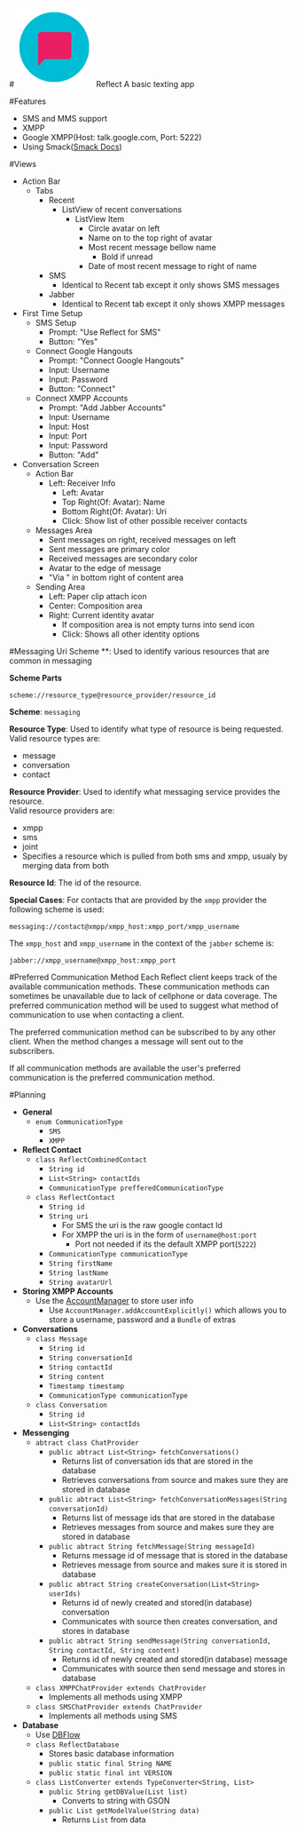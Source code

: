 #![Reflect](/app/src/main/res/mipmap-xxhdpi/ic_launcher.png) Reflect
A basic texting app

#Features
- SMS and MMS support
- XMPP
 - Google XMPP(Host: talk.google.com, Port: 5222)
 - Using Smack([Smack Docs](https://www.igniterealtime.org/builds/smack/docs/4.1.0/documentation/))

#Views
- Action Bar
  - Tabs
    - Recent
      - ListView of recent conversations
        - ListView Item
          - Circle avatar on left
          - Name on to the top right of avatar
          - Most recent message bellow name
            - Bold if unread
          - Date of most recent message to right of name
    - SMS
      - Identical to Recent tab except it only shows SMS messages
    - Jabber
      - Identical to Recent tab except it only shows XMPP messages
- First Time Setup
  - SMS Setup
    - Prompt: "Use Reflect for SMS"
    - Button: "Yes"
  - Connect Google Hangouts
    - Prompt: "Connect Google Hangouts"
    - Input: Username
    - Input: Password
    - Button: "Connect"
  - Connect XMPP Accounts
    - Prompt: "Add Jabber Accounts"
    - Input: Username
    - Input: Host
    - Input: Port
    - Input: Password
    - Button: "Add"
- Conversation Screen
  - Action Bar
    - Left: Receiver Info
      - Left: Avatar
      - Top Right(Of: Avatar): Name
      - Bottom Right(Of: Avatar): Uri
      - Click: Show list of other possible receiver contacts
  - Messages Area
    - Sent messages on right, received messages on left
    - Sent messages are primary color
    - Received messages are secondary color
    - Avatar to the edge of message
    - "Via <Communication Method>" in bottom right of content area
  - Sending Area
    - Left: Paper clip attach icon
    - Center: Composition area
    - Right: Current identity avatar
      - If composition area is not empty turns into send icon
      - Click: Shows all other identity options

#Messaging Uri Scheme
**: Used to identify various resources that are common in messaging

**Scheme Parts**
```
scheme://resource_type@resource_provider/resource_id
```

**Scheme**: `messaging`  

**Resource Type**:
Used to identify what type of resource is being requested.  
Valid resource types are:
- message
- conversation
- contact

**Resource Provider**:
Used to identify what messaging service provides the resource.  
Valid resource providers are:
- xmpp
- sms
- joint
 - Specifies a resource which is pulled from both sms and xmpp, usualy by
 merging data from both

**Resource Id**:
The id of the resource.

**Special Cases**:
For contacts that are provided by the `xmpp` provider the following scheme is used:
```
messaging://contact@xmpp/xmpp_host:xmpp_port/xmpp_username
```

The `xmpp_host` and `xmpp_username` in the context of the `jabber` scheme is:
```
jabber://xmpp_username@xmpp_host:xmpp_port
```


#Preferred Communication Method
Each Reflect client keeps track of the available communication methods. These communication methods
can sometimes be unavailable due to lack of cellphone or data coverage. The preferred communication
method will be used to suggest what method of communication to use when contacting a client.

The preferred communication method can be subscribed to by any other client. When the method changes
a message will sent out to the subscribers.

If all communication methods are available the user's preferred communication is the preferred
communication method.

#Planning
- **General**
  - `enum CommunicationType`
    - `SMS`
    - `XMPP`
- **Reflect Contact**
  - `class ReflectCombinedContact`
    - `String id`
    - `List<String> contactIds`
    - `CommunicationType prefferedCommunicationType`
  - `class ReflectContact`
    - `String id`
    - `String uri`
      - For SMS the uri is the raw google contact Id
      - For XMPP the uri is in the form of `username@host:port`
        - Port not needed if its the default XMPP port(`5222`)
    - `CommunicationType communicationType`
    - `String firstName`
    - `String lastName`
    - `String avatarUrl`
- **Storing XMPP Accounts**
  - Use the [AccountManager](http://developer.android.com/reference/android/accounts/AccountManager.html) to store user info
    - Use `AccountManager.addAccountExplicitly()` which allows you to store a username, password and a `Bundle` of extras
- **Conversations**
  - `class Message`
    - `String id`
    - `String conversationId`
    - `String contactId`
    - `String content`
    - `Timestamp timestamp`
    - `CommunicationType communicationType`
  - `class Conversation`
    - `String id`
    - `List<String> contactIds`
- **Messenging**
  - `abtract class ChatProvider`
    - `public abtract List<String> fetchConversations()`
      - Returns list of conversation ids that are stored in the database
      - Retrieves conversations from source and makes sure they are stored in
        database
    - `public abtract List<String> fetchConversationMessages(String conversationId)`
      - Returns list of message ids that are stored in the database
      - Retrieves messages from source and makes sure they are stored in
        database
    - `public abtract String fetchMessage(String messageId)`
      - Returns message id of message that is stored in the database
      - Retrieves message from source and makes sure it is stored in database
    - `public abtract String createConversation(List<String> userIds)`
      - Returns id of newly created and stored(in database) conversation
      - Communicates with source then creates conversation, and stores in
        database
    - `public abtract String sendMessage(String conversationId, String contactId, String content)`
      - Returns id of newly created and stored(in database) message
      - Communicates with source then send message and stores in database
  - `class XMPPChatProvider extends ChatProvider`
    - Implements all methods using XMPP
  - `class SMSChatProvider extends ChatProvider`
    - Implements all methods using SMS
- **Database**
  - Use [DBFlow](https://github.com/Raizlabs/DBFlow)
  - `class ReflectDatabase`
    - Stores basic database information
    - `public static final String NAME`
    - `public static final int VERSION`
  - `class ListConverter extends TypeConverter<String, List>`
    - `public String getDBValue(List list)`
      - Converts to string with GSON
    - `public List getModelValue(String data)`
      - Returns `List` from data
